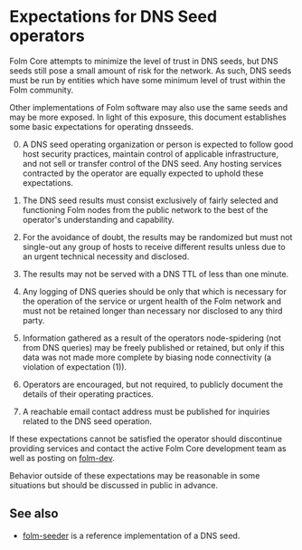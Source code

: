 Expectations for DNS Seed operators
====================================

Folm Core attempts to minimize the level of trust in DNS seeds,
but DNS seeds still pose a small amount of risk for the network.
As such, DNS seeds must be run by entities which have some minimum
level of trust within the Folm community.

Other implementations of Folm software may also use the same
seeds and may be more exposed. In light of this exposure, this
document establishes some basic expectations for operating dnsseeds.

0. A DNS seed operating organization or person is expected to follow good
host security practices, maintain control of applicable infrastructure,
and not sell or transfer control of the DNS seed. Any hosting services
contracted by the operator are equally expected to uphold these expectations.

1. The DNS seed results must consist exclusively of fairly selected and
functioning Folm nodes from the public network to the best of the
operator's understanding and capability.

2. For the avoidance of doubt, the results may be randomized but must not
single-out any group of hosts to receive different results unless due to an
urgent technical necessity and disclosed.

3. The results may not be served with a DNS TTL of less than one minute.

4. Any logging of DNS queries should be only that which is necessary
for the operation of the service or urgent health of the Folm
network and must not be retained longer than necessary nor disclosed
to any third party.

5. Information gathered as a result of the operators node-spidering
(not from DNS queries) may be freely published or retained, but only
if this data was not made more complete by biasing node connectivity
(a violation of expectation (1)).

6. Operators are encouraged, but not required, to publicly document the
details of their operating practices.

7. A reachable email contact address must be published for inquiries
related to the DNS seed operation.

If these expectations cannot be satisfied the operator should
discontinue providing services and contact the active Folm
Core development team as well as posting on
[folm-dev](https://lists.linuxfoundation.org/mailman/listinfo/folm-dev).

Behavior outside of these expectations may be reasonable in some
situations but should be discussed in public in advance.

See also
----------
- [folm-seeder](https://github.com/sipa/folm-seeder) is a reference implementation of a DNS seed.
